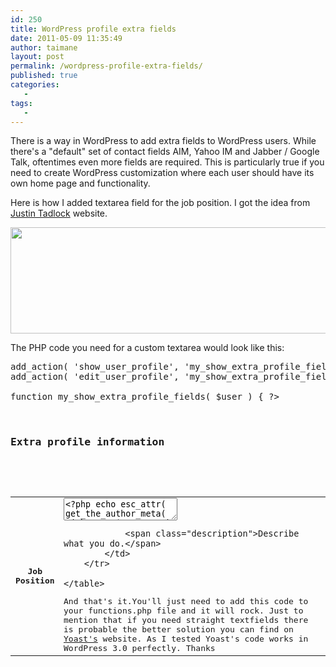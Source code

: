 ```yaml
---
id: 250
title: WordPress profile extra fields
date: 2011-05-09 11:35:49
author: taimane
layout: post
permalink: /wordpress-profile-extra-fields/
published: true
categories:
   -
tags:
   -
---
```

There is a way in WordPress to add extra fields to WordPress users.
While there's a "default" set of contact fields AIM, Yahoo IM and Jabber / Google Talk, oftentimes even more fields are required. This is particularly true if you need to create WordPress customization where each user should have its own home page and functionality.

Here is how I added textarea field for the job position. I got the idea from <a rel="nofollow" href="http://justintadlock.com/archives/2009/09/10/adding-and-using-custom-user-profile-fields">Justin Tadlock</a> website.

<a href="https://programming-review.com/wp-content/uploads/2011/05/wp_developer.png"><img class="alignnone size-full wp-image-251" title="wp_developer" src="https://programming-review.com/wp-content/uploads/2011/05/wp_developer.png" alt="" width="942" height="170" /></a>

The PHP code you need for a custom textarea would look like this:

<pre>add_action( 'show_user_profile', 'my_show_extra_profile_fields' );
add_action( 'edit_user_profile', 'my_show_extra_profile_fields' );

function my_show_extra_profile_fields( $user ) { ?>

	<h3>Extra profile information</h3>

	<table class="form-table">

		<tr>
			<th><label for="jobpos">Job Position</label></th>

			<td>
				<textarea name="jobpos" id="jobpos" class="regular-text"><?php echo esc_attr( get_the_author_meta( 'jobpos', $user->ID ) ); ?></textarea>                
				<span class="description">Describe what you do.</span>
			</td>
		</tr>

	</table>
<?php }

add_action( 'personal_options_update', 'my_save_extra_profile_fields' );
add_action( 'edit_user_profile_update', 'my_save_extra_profile_fields' );

function my_save_extra_profile_fields( $user_id ) {

	if ( !current_user_can( 'edit_user', $user_id ) )
		return false;

	update_usermeta( $user_id, 'jobpos', $_POST['jobpos'] );
}</pre>


And that's it.You'll just need to add this code to your functions.php file and it will rock. Just to mention that if you need straight textfields there is probable the better solution you can find on <a rel="nofollow" href="http://yoast.com/user-contact-fields-wp29/">Yoast's</a> website. As I tested Yoast's code works in WordPress 3.0 perfectly.

Thanks  
